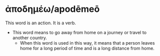 # ἀποδημέω/apodēmeō 
This word is an action. It is a verb.

* This word means to go away from home on a journey or travel to another country.
    * When this word is used in this way, it means that a person leaves home for a long period of time and is a long distance from home. 

